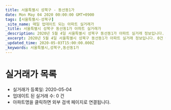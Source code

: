 ```yaml
---
title: 서울특별시 성북구 - 동선동1가
date: Mon May 04 2020 00:00:00 GMT+0900
tags: [서울특별시-성북구]
_site_name: 매일 업데이트 되는 아파트 실거래가
_title: 서울특별시 성북구 동선동1가 아파트 실거래가
_description: 2020년 5월 4일 서울특별시 성북구 동선동1가 아파트 실거래 정보입니다. 0건 아파트 정보가 있습니다.
_excerpt: 2020년 5월 4일 서울특별시 성북구 동선동1가 아파트 실거래 정보입니다. 0건 아파트 정보가 있습니다.
_updated_time: 2020-05-03T15:00:00.000Z
_keywords: 서울특별시,성북구,동선동1가
---
```






# 실거래가 목록
- 실거래가 등록일: 2020-05-04
- 업데이트 된 실거래 수: 0 건
- 아파트명을 클릭하면 외부 검색 페이지로 연결됩니다.




